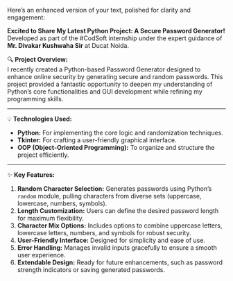Here’s an enhanced version of your text, polished for clarity and engagement:  

**Excited to Share My Latest Python Project: A Secure Password Generator!**  
Developed as part of the #CodSoft internship under the expert guidance of **Mr. Divakar Kushwaha Sir** at Ducat Noida.  


🔍 **Project Overview:**  
I recently created a Python-based Password Generator designed to enhance online security by generating secure and random passwords. 
This project provided a fantastic opportunity to deepen my understanding of Python’s core functionalities and GUI development while refining my programming skills.  

---

💡 **Technologies Used:**  
- **Python:** For implementing the core logic and randomization techniques.  
- **Tkinter:** For crafting a user-friendly graphical interface.  
- **OOP (Object-Oriented Programming):** To organize and structure the project efficiently.  

---

✨ **Key Features:**  
1. **Random Character Selection:** Generates passwords using Python’s `random` module, pulling characters from diverse sets (uppercase, lowercase, numbers, symbols).  
2. **Length Customization:** Users can define the desired password length for maximum flexibility.  
3. **Character Mix Options:** Includes options to combine uppercase letters, lowercase letters, numbers, and symbols for robust security.  
4. **User-Friendly Interface:** Designed for simplicity and ease of use.  
5. **Error Handling:** Manages invalid inputs gracefully to ensure a smooth user experience.  
6. **Extendable Design:** Ready for future enhancements, such as password strength indicators or saving generated passwords.
